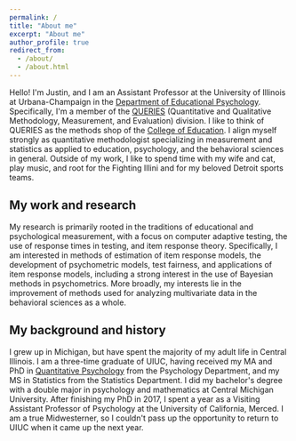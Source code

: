```yaml
---
permalink: /
title: "About me"
excerpt: "About me"
author_profile: true
redirect_from: 
  - /about/
  - /about.html
---
```


Hello! I'm Justin, and I am an Assistant Professor at the University of Illinois at Urbana-Champaign in the [Department of Educational Psychology](https://education.illinois.edu/edpsy). Specifically, I'm a member of the [QUERIES](https://education.illinois.edu/edpsy/programs-degrees/queries) (Quantitative and Qualitative Methodology, Measurement, and Evaluation) division. I like to think of QUERIES as the methods shop of the [College of Education](https://education.illinois.edu/). I align myself strongly as quantitative methodologist specializing in measurement and statistics as applied to education, psychology, and the behavioral sciences in general. Outside of my work, I like to spend time with my wife and cat, play music, and root for the Fighting Illini and for my beloved Detroit sports teams.

My work and research
------
My research is primarily rooted in the traditions of educational and psychological measurement, with a focus on computer adaptive testing, the use of response times in testing, and item response theory. Specifically, I am interested in methods of estimation of item response models, the development of psychometric models, test fairness, and applications of item response models, including a strong interest in the use of Bayesian methods in psychometrics. More broadly, my interests lie in the improvement of methods used for analyzing multivariate data in the behavioral sciences as a whole.

My background and history
------
I grew up in Michigan, but have spent the majority of my adult life in Central Illinois. I am a three-time graduate of UIUC, having received my MA and PhD in [Quantitative Psychology](https://www.apa.org/ed/precollege/psn/2016/01/quantitative-psychology) from the Psychology Department, and my MS in Statistics from the Statistics Department. I did my bachelor's degree with a double major in psychology and mathematics at Central Michigan University. After finishing my PhD in 2017, I spent a year as a Visiting Assistant Professor of Psychology at the University of California, Merced. I am a true Midwesterner, so I couldn't pass up the opportunity to return to UIUC when it came up the next year.

